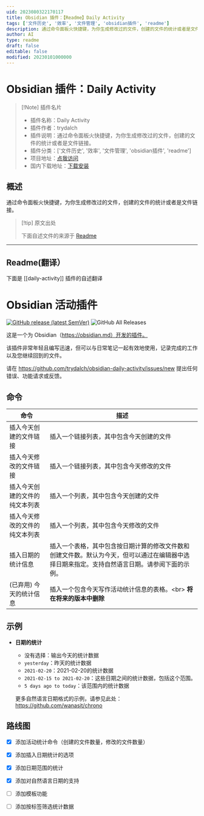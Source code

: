 ```yaml
---
uid: 2023080322170117
title: Obsidian 插件：【Readme】Daily Activity
tags: ['文件历史', '效率', '文件管理', 'obsidian插件', 'readme']
description: 通过命令面板火快捷键，为你生成修改过的文件，创建的文件的统计或者是文件链接。
author: AI
type: readme
draft: false
editable: false
modified: 20230101000000
---
```


# Obsidian 插件：Daily Activity

> [!Note] 插件名片
> - 插件名称：Daily Activity
> - 插件作者：trydalch
> - 插件说明：通过命令面板火快捷键，为你生成修改过的文件，创建的文件的统计或者是文件链接。
> - 插件分类：['文件历史', '效率', '文件管理', 'obsidian插件', 'readme']
> - 项目地址：[点我访问](https://github.com/trydalch/obsidian-daily-activity)
> - 国内下载地址：[下载安装](https://pkmer.cn/products/plugin/pluginMarket/?daily-activity)

## 概述

通过命令面板火快捷键，为你生成修改过的文件，创建的文件的统计或者是文件链接。



> [!tip] 原文出处
> 
>下面自述文件的来源于 [Readme](https://ghproxy.net/https://raw.githubusercontent.com/trydalch/obsidian-daily-activity/master/README.md)
> 

---

## Readme(翻译）

下面是 [[daily-activity]] 插件的自述翻译


# Obsidian 活动插件

[![GitHub release (latest SemVer)](https://img.shields.io/github/v/release/trydalch/obsidian-daily-activity?style=for-the-badge&sort=semver)](https://github.com/trydalch/obsidian-daily-activity/releases/latest)
![GitHub All Releases](https://img.shields.io/github/downloads/trydalch/obsidian-daily-activity/total?style=for-the-badge)

这是一个为 Obsidian（https://obsidian.md）开发的插件。

该插件非常年轻且编写迅速，但可以与日常笔记一起有效地使用，记录完成的工作以及您继续回到的文件。

请在 https://github.com/trydalch/obsidian-daily-activity/issues/new 提出任何错误、功能请求或反馈。

## 命令

| 命令                                 | 描述                                                                                                                                                                                                      |
| --------------------------------------- | ---------------------------------------------------------------------------------------------------------------------------------------------------------------------------------------------------------------- |
| 插入今天创建的文件链接            | 插入一个链接列表，其中包含今天创建的文件                                                                                                                                                                   |
| 插入今天修改的文件链接           | 插入一个链接列表，其中包含今天修改的文件                                                                                                                                                                  |
| 插入今天创建的文件的纯文本列表  | 插入一个列表，其中包含今天创建的文件                                                                                                                                                                            |
| 插入今天修改的文件的纯文本列表 | 插入一个列表，其中包含今天修改的文件                                                                                                                                                                           |
| 插入日期的统计信息                          | 插入一个表格，其中包含按日期计算的修改文件数和创建文件数。默认为今天，但可以通过在编辑器中选择日期来指定。支持自然语言日期。请参阅下面的示例。 |
| (已弃用) 今天的统计信息              | 插入一个包含今天写作活动统计信息的表格。<br\> **将在将来的版本中删除**                                                                                                      |

## 示例
- **日期的统计**
  - 没有选择：输出今天的统计数据
  - `yesterday`：昨天的统计数据
  - `2021-02-20`：2021-02-20的统计数据
  - `2021-02-15 to 2021-02-20`：这些日期之间的统计数据，包括这个范围。
  - `5 days ago to today`：该范围内的统计数据

  更多自然语言日期格式的示例，请参见此处：https://github.com/wanasit/chrono

## 路线图

- [x] 添加活动统计命令（创建的文件数量，修改的文件数量）
- [x] 添加插入日期统计的选项
- [x] 添加日期范围的统计
- [x] 添加对自然语言日期的支持
- [ ] 添加模板功能
- [ ] 添加按标签筛选统计数据



